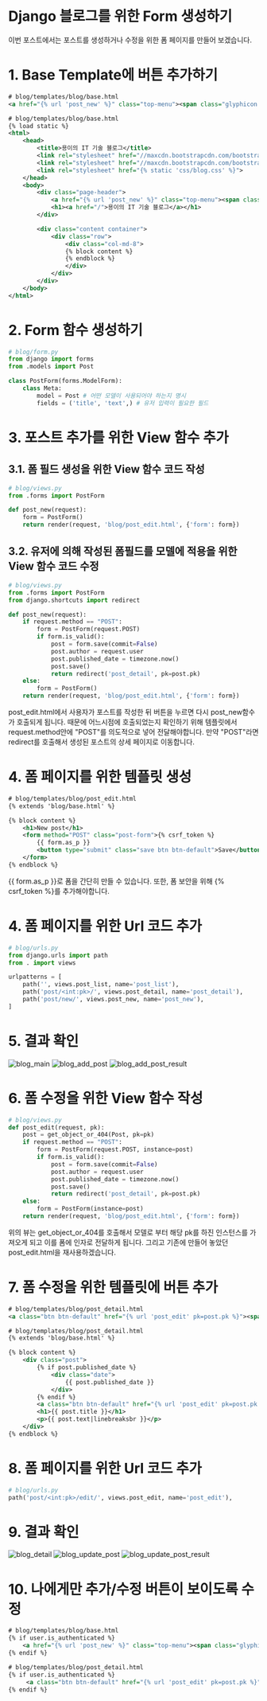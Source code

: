 Django 블로그를 위한 Form 생성하기
===
 이번 포스트에서는 포스트를 생성하거나 수정을 위한 폼 페이지를 만들어 보겠습니다.
# 1. Base Template에 버튼 추가하기
```xml
# blog/templates/blog/base.html
<a href="{% url 'post_new' %}" class="top-menu"><span class="glyphicon glyphicon-plus"></span></a>
```
```xml
# blog/templates/blog/base.html
{% load static %}
<html>
    <head>
        <title>용이의 IT 기술 블로그</title>
        <link rel="stylesheet" href="//maxcdn.bootstrapcdn.com/bootstrap/3.2.0/css/bootstrap.min.css">
        <link rel="stylesheet" href="//maxcdn.bootstrapcdn.com/bootstrap/3.2.0/css/bootstrap-theme.min.css">
        <link rel="stylesheet" href="{% static 'css/blog.css' %}">
    </head>
    <body>
        <div class="page-header">
            <a href="{% url 'post_new' %}" class="top-menu"><span class="glyphicon glyphicon-plus"></span></a>
            <h1><a href="/">용이의 IT 기술 블로그</a></h1>
        </div>

        <div class="content container">
            <div class="row">
                <div class="col-md-8">
                {% block content %}
                {% endblock %}
                </div>
            </div>
        </div>
    </body>
</html>
```

# 2. Form 함수 생성하기
```python
# blog/form.py
from django import forms
from .models import Post

class PostForm(forms.ModelForm):
    class Meta:
        model = Post # 어떤 모델이 사용되어야 하는지 명시
        fields = ('title', 'text',) # 유저 입력이 필요한 필드
```
# 3. 포스트 추가를 위한 View 함수 추가
## 3.1. 폼 필드 생성을 위한 View 함수 코드 작성
```python
# blog/views.py
from .forms import PostForm

def post_new(request):
    form = PostForm()
    return render(request, 'blog/post_edit.html', {'form': form})
```

## 3.2. 유저에 의해 작성된 폼필드를 모델에 적용을 위한 View 함수 코드 수정
```python
# blog/views.py
from .forms import PostForm
from django.shortcuts import redirect

def post_new(request):
    if request.method == "POST":
        form = PostForm(request.POST)
        if form.is_valid():
            post = form.save(commit=False)
            post.author = request.user
            post.published_date = timezone.now()
            post.save()
            return redirect('post_detail', pk=post.pk)
    else:
        form = PostForm()
    return render(request, 'blog/post_edit.html', {'form': form})
``` 
 post_edit.html에서 사용자가 포스트를 작성한 뒤 버튼을 누르면 다시 post_new함수가 호출되게 됩니다. 때문에 어느시점에 호출되었는지 확인하기 위해 템플릿에서 request.method안에 "POST"를 의도적으로 넣어 전달해야합니다. 만약 "POST"라면 redirect를 호출해서 생성된 포스트의 상세 페이지로 이동합니다.

# 4. 폼 페이지를 위한 템플릿 생성
```xml
# blog/templates/blog/post_edit.html
{% extends 'blog/base.html' %}

{% block content %}
    <h1>New post</h1>
    <form method="POST" class="post-form">{% csrf_token %}
        {{ form.as_p }}
        <button type="submit" class="save btn btn-default">Save</button>
    </form>
{% endblock %}
```
 {{ form.as_p }}로 폼을 간단히 만들 수 있습니다. 또한, 폼 보안을 위해 {% csrf_token %}를 추가해야합니다.

# 4. 폼 페이지를 위한 Url 코드 추가
```python
# blog/urls.py
from django.urls import path 
from . import views

urlpatterns = [
    path('', views.post_list, name='post_list'),
    path('post/<int:pk>/', views.post_detail, name='post_detail'),
    path('post/new/', views.post_new, name='post_new'),
]
```

# 5. 결과 확인
![blog_main](images/django_blog/08/01_blog_main.png)
![blog_add_post](images/django_blog/08/02_blog_add_post.png)
![blog_add_post_result](images/django_blog/08/03_blog_add_post_result.png)

# 6. 폼 수정을 위한 View 함수 작성
```python
# blog/views.py
def post_edit(request, pk):
    post = get_object_or_404(Post, pk=pk)
    if request.method == "POST":
        form = PostForm(request.POST, instance=post)
        if form.is_valid():
            post = form.save(commit=False)
            post.author = request.user
            post.published_date = timezone.now()
            post.save()
            return redirect('post_detail', pk=post.pk)
    else:
        form = PostForm(instance=post)
    return render(request, 'blog/post_edit.html', {'form': form})
```
 위의 뷰는 get_object_or_404를 호출해서 모델로 부터 해당 pk를 하진 인스턴스를 가져오게 되고 이를 폼에 인자로 전달하게 됩니다. 그리고 기존에 만들어 놓았던 post_edit.html을 재사용하겠습니다.

# 7. 폼 수정을 위한 템플릿에 버튼 추가
```xml
# blog/templates/blog/post_detail.html
<a class="btn btn-default" href="{% url 'post_edit' pk=post.pk %}"><span class="glyphicon glyphicon-pencil"></span></a>
```

```xml
# blog/templates/blog/post_detail.html
{% extends 'blog/base.html' %}

{% block content %}
    <div class="post">
        {% if post.published_date %}
            <div class="date">
                {{ post.published_date }}
            </div>
        {% endif %}
        <a class="btn btn-default" href="{% url 'post_edit' pk=post.pk %}"><span class="glyphicon glyphicon-pencil"></span></a>
        <h1>{{ post.title }}</h1>
        <p>{{ post.text|linebreaksbr }}</p>
    </div>
{% endblock %}
```

# 8. 폼 페이지를 위한 Url 코드 추가
```python
# blog/urls.py
path('post/<int:pk>/edit/', views.post_edit, name='post_edit'),
```

# 9. 결과 확인
![blog_detail](images/django_blog/08/04_blog_detail.png)
![blog_update_post](images/django_blog/08/05_blog_update_post.png)
![blog_update_post_result](images/django_blog/08/06_blog_update_post_result.png)

# 10. 나에게만 추가/수정 버튼이 보이도록 수정
```xml
# blog/templates/blog/base.html
{% if user.is_authenticated %}
    <a href="{% url 'post_new' %}" class="top-menu"><span class="glyphicon glyphicon-plus"></span></a>
{% endif %}
```

```xml
# blog/templates/blog/post_detail.html
{% if user.is_authenticated %}
     <a class="btn btn-default" href="{% url 'post_edit' pk=post.pk %}"><span class="glyphicon glyphicon-pencil"></span></a>
{% endif %}
```